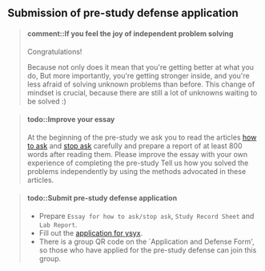 <!-- ## 提交预学习答辩申请 -->
## Submission of pre-study defense application

<!-- > #### comment::如果你感受到了独立解决问题的快乐
> 恭喜你!
>
> 因为这不仅意味着你的能力得到了肉眼可见的提升,
> 更重要的是你的内心也在变强, 和之前相比没那么害怕解决未知问题了.
> 这种心态的转变是至关重要的, 因为接下来还有无数的未知困难等着你去解决 :) -->
> #### comment::If you feel the joy of independent problem solving
> Congratulations!
>
> Because not only does it mean that you're getting better at what you do,
> But more importantly, you're getting stronger inside, and you're less afraid of solving unknown problems than before.
> This change of mindset is crucial, because there are still a lot of unknowns waiting to be solved :)

<!-- > #### todo::补充读后感
> 我们在预学习的一开始请你仔细阅读[提问的智慧][how to ask]和[别像弱智一样提问][stop ask]这两篇文章,
> 并编写了不少于800字的读后感.
> 请你结合自己完成预学习的经历, 进一步补充完善这篇读后感,
> 谈谈自己是如何通过这两篇文章中提倡的方法独立解决问题的. 

[how to ask]: https://github.com/ryanhanwu/How-To-Ask-Questions-The-Smart-Way/blob/master/README-zh_CN.md
[stop ask]: https://github.com/tangx/Stop-Ask-Questions-The-Stupid-Ways/blob/master/README.md -->
> #### todo::Improve your essay
> At the beginning of the pre-study we ask you to read the articles [how to ask](https://github.com/ryanhanwu/How-To-Ask-Questions-The-Smart-Way/blob/master/README-zh_CN.md) and [stop ask](https://github.com/tangx/Stop-Ask-Questions-The-Stupid-Ways/blob/master/README.md) carefully and prepare a report of at least 800 words after reading them.
> Please improve the essay with your own experience of completing the pre-study
> Tell us how you solved the problems independently by using the methods advocated in these articles.

<!-- > #### todo::提交预学习答辩申请
> * 准备`读后感`, `学习记录表`和`实验报告`
> * 填写[第四期"一生一芯"申请答辩表][apply]
> * `申请答辩表`上有一个群二维码, 申请预学习答辩的同学可以加入这个群
>   * 其他同学尚未申请预学习答辩, 但是想关注"一生一芯", 可以加QQ群: *663797655*,
>     或者进入答辩群后, 尽快联系助教, 改到微信大群里.

[apply]: https://docs.qq.com/sheet/DT0ZPSGZNZk1FWVFS -->

> #### todo::Submit pre-study defense application
> * Prepare `Essay for how to ask/stop ask`, `Study Record Sheet` and `Lab Report`.
> * Fill out the [application for ysyx](https://docs.qq.com/sheet/DT0ZPSGZNZk1FWVFS).
> * There is a group QR code on the `Application and Defense Form', so those who have applied for the pre-study defense can join this group.
